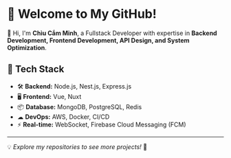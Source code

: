# 🚀 Welcome to My GitHub!  

👋 Hi, I'm **Chìu Cắm Minh**, a Fullstack Developer with expertise in **Backend Development, Frontend Development, API Design, and System Optimization**.  

## 🔹 Tech Stack  
- 🛠 **Backend:** Node.js, Nest.js, Express.js
- 🖥 **Frontend:** Vue, Nuxt
- 📦 **Database:** MongoDB, PostgreSQL, Redis  
- ☁ **DevOps:** AWS, Docker, CI/CD  
- ⚡ **Real-time:** WebSocket, Firebase Cloud Messaging (FCM)  

---
💡 *Explore my repositories to see more projects!* 🚀  
